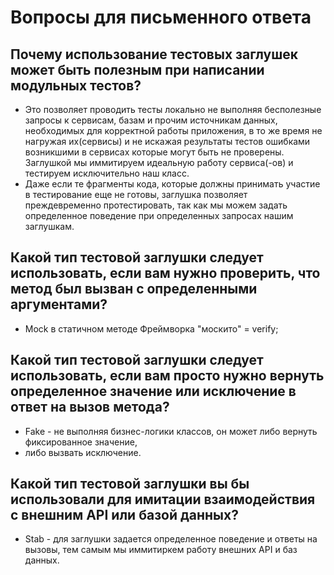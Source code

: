 # Вопросы для письменного ответа
## Почему использование тестовых заглушек может быть полезным при написании модульных тестов?
* Это позволяет проводить тесты локально не выполняя бесполезные запросы к сервисам, базам и прочим источникам данных,
необходимых для корректной работы приложения, в то же время не нагружая их(сервисы) и не искажая результаты тестов 
ошибками возникшими в сервисах которые могут быть не проверены. 
Заглушкой мы иммитируем идеальную работу сервиса(-ов) и тестируем исключительно наш класс.
* Даже если те фрагменты кода, которые должны принимать участие в тестирование еще не готовы, заглушка позволяет 
преждевременно протестировать, так как мы можем задать определенное поведение при определенных запросах нашим
заглушкам.

## Какой тип тестовой заглушки следует использовать, если вам нужно проверить, что метод был вызван с определенными аргументами?
* Mock в статичном методе Фреймворка "москито" =  verify;
## Какой тип тестовой заглушки следует использовать, если вам просто нужно вернуть определенное значение или исключение в ответ на вызов метода?
* Fake - не выполняя бизнес-логики классов, он может либо вернуть фиксированное значение,
* либо вызвать исключение.
## Какой тип тестовой заглушки вы бы использовали для имитации  взаимодействия с внешним API или базой данных?
* Stab - для заглушки задается определенное поведение и ответы на вызовы, тем самым мы иммитиркем работу внешних API и баз данных.



